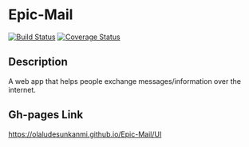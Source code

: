 # Epic-Mail

[![Build Status](https://travis-ci.com/olaludesunkanmi/Epic-Mail.svg?branch=develop)](https://travis-ci.com/olaludesunkanmi/Epic-Mail)
[![Coverage Status](https://coveralls.io/repos/github/olaludesunkanmi/Epic-Mail/badge.svg)](https://coveralls.io/github/olaludesunkanmi/Epic-Mail)

## Description
A web app that helps people exchange messages/information over the internet.

## Gh-pages Link
https://olaludesunkanmi.github.io/Epic-Mail/UI
